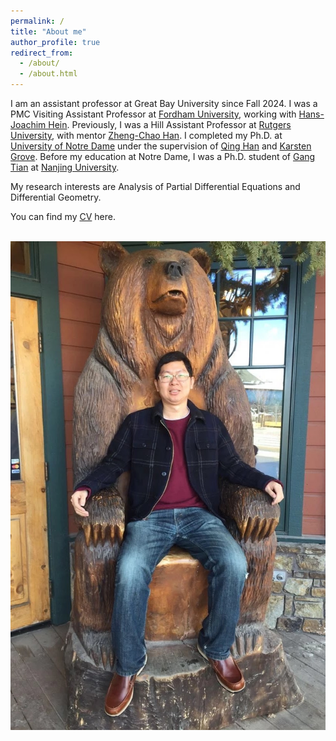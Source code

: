 ```yaml
---
permalink: /
title: "About me"
author_profile: true
redirect_from: 
  - /about/
  - /about.html
---
```


I am an assistant professor at Great Bay University since Fall 2024. I was a PMC Visiting Assistant Professor at [Fordham University](https://www.fordham.edu/academics/departments/mathematics/), working with [Hans-Joachim Hein](https://www.uni-muenster.de/FB10/Service/show_perspage.shtml?id=1521). Previously, I was a Hill Assistant Professor at [Rutgers University](https://www.math.rutgers.edu/), with mentor [Zheng-Chao Han](https://www.math.rutgers.edu/component/comprofiler/userprofile/zchan?Itemid=711). I completed my Ph.D. at [University of Notre Dame](https://math.nd.edu/) under the supervision of [Qing Han](https://math.nd.edu/) and [Karsten Grove](https://math.nd.edu/people/faculty/karsten-grove/). Before my education at Notre Dame, I was a Ph.D. student of [Gang Tian](https://www.math.princeton.edu/people/gang-tian) at [Nanjing University](https://www.nju.edu.cn/).

My research interests are Analysis of Partial Differential Equations and Differential Geometry. 

You can find my [CV](https://drive.weixin.qq.com/s?k=AFoAdgcsACgi48Mg1y) here.

<br/><img src='/images/xj.png'>
